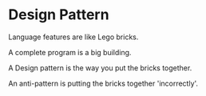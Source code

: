  # Design Pattern

 Language features are like Lego bricks.

 A complete program is a big building.

 A Design pattern is the way you put the bricks together.

 An anti-pattern is putting the bricks together 'incorrectly'.

